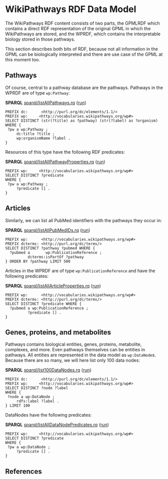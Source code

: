 # WikiPathways RDF Data Model

The WikiPathways RDF content consists of two parts, the GPMLRDF which contains a direct
RDF representation of the original <a name="tp1">GPML</a> in which the WikiPathways are stored, and the
WPRDF, which contains the interpretable biology stored in those pathways.

This section describes both bits of RDF, because not all information in the GPML
can be biologically interpreted and there are use case of the GPML at this moment too.

## Pathways

Of course, central to a <a name="tp2">pathway</a> database are the pathways. Pathways in the WPRDF
are of type `wp:Pathway`:

**SPARQL** [sparql/listAllPathways.rq](sparql/listAllPathways.code.html) ([run](http://sparql.wikipathways.org/?query=PREFIX+dc%3A++++++%3Chttp%3A%2F%2Fpurl.org%2Fdc%2Felements%2F1.1%2F%3E+PREFIX+wp%3A+++++%3Chttp%3A%2F%2Fvocabularies.wikipathways.org%2Fwp%23%3ESELECT+DISTINCT+%28str%28%3Ftitle%29+as+%3Fpathway%29+%28str%28%3Flabel%29+as+%3Forganism%29WHERE+%7B+%3Fpw+a+wp%3APathway+%3B+++++dc%3Atitle+%3Ftitle+%3B+++++wp%3AorganismName+%3Flabel+.%7D))
```sparql
PREFIX dc:      <http://purl.org/dc/elements/1.1/> 
PREFIX wp:     <http://vocabularies.wikipathways.org/wp#>
SELECT DISTINCT (str(?title) as ?pathway) (str(?label) as ?organism)
WHERE {
 ?pw a wp:Pathway ;
     dc:title ?title ;
     wp:organismName ?label .
}
```

Resources of this type have the following RDF predicates:

**SPARQL** [sparql/listAllPathwayProperties.rq](sparql/listAllPathwayProperties.code.html) ([run](http://sparql.wikipathways.org/?query=PREFIX+wp%3A+++++%3Chttp%3A%2F%2Fvocabularies.wikipathways.org%2Fwp%23%3ESELECT+DISTINCT+%3FpredicateWHERE+%7B+%3Fpw+a+wp%3APathway+%3B+++++%3Fpredicate+%5B%5D+.%7D))
```sparql
PREFIX wp:     <http://vocabularies.wikipathways.org/wp#>
SELECT DISTINCT ?predicate
WHERE {
 ?pw a wp:Pathway ;
     ?predicate [] .
}
```

## Articles

Similarly, we can list all <a name="tp3">PubMed</a> identifiers with the pathways they occur in:

**SPARQL** [sparql/listAllPubMedIDs.rq](sparql/listAllPubMedIDs.code.html) ([run](http://sparql.wikipathways.org/?query=PREFIX+wp%3A++++++%3Chttp%3A%2F%2Fvocabularies.wikipathways.org%2Fwp%23%3EPREFIX+dcterms%3A+%3Chttp%3A%2F%2Fpurl.org%2Fdc%2Fterms%2F%3ESELECT+DISTINCT+%3Fpathway+%3Fpubmed+WHERE+%7B++%3Fpubmed+a+++++++wp%3APublicationReference+%3B++++++++++dcterms%3AisPartOf+%3Fpathway%7D+ORDER+BY+%3Fpathway+LIMIT+500))
```sparql
PREFIX wp:      <http://vocabularies.wikipathways.org/wp#>
PREFIX dcterms: <http://purl.org/dc/terms/>
SELECT DISTINCT ?pathway ?pubmed WHERE {
  ?pubmed a       wp:PublicationReference ;
          dcterms:isPartOf ?pathway
} ORDER BY ?pathway LIMIT 500
```

Articles in the WPRDF are of type `wp:PublicationReference` and have the following predicates:

**SPARQL** [sparql/listAllArticleProperties.rq](sparql/listAllArticleProperties.code.html) ([run](http://sparql.wikipathways.org/?query=PREFIX+wp%3A++++++%3Chttp%3A%2F%2Fvocabularies.wikipathways.org%2Fwp%23%3EPREFIX+dcterms%3A+%3Chttp%3A%2F%2Fpurl.org%2Fdc%2Fterms%2F%3ESELECT+DISTINCT+%3Fpredicate+WHERE+%7B++%3Fpubmed+a+wp%3APublicationReference+%3B++++++++++%3Fpredicate+%5B%5D+.%7D))
```sparql
PREFIX wp:      <http://vocabularies.wikipathways.org/wp#>
PREFIX dcterms: <http://purl.org/dc/terms/>
SELECT DISTINCT ?predicate WHERE {
  ?pubmed a wp:PublicationReference ;
          ?predicate [] .
}
```

## Genes, proteins, and metabolites

Pathways contains biological entities, genes, proteins, metabolite, complexes, and more.
Even pathways themselves can be entities in pathways. All entities are represented in the
data model as `wp:DataNode`s. Because there are so many, we will here list only 100 data nodes:

**SPARQL** [sparql/list100DataNodes.rq](sparql/list100DataNodes.code.html) ([run](http://sparql.wikipathways.org/?query=PREFIX+dc%3A++++++%3Chttp%3A%2F%2Fpurl.org%2Fdc%2Felements%2F1.1%2F%3E+PREFIX+wp%3A+++++%3Chttp%3A%2F%2Fvocabularies.wikipathways.org%2Fwp%23%3ESELECT+DISTINCT+%3Fnode+%3FlabelWHERE+%7B+%3Fnode+a+wp%3ADataNode+%3B+++++rdfs%3Alabel+%3Flabel+.%7D+LIMIT+100))
```sparql
PREFIX dc:      <http://purl.org/dc/elements/1.1/> 
PREFIX wp:     <http://vocabularies.wikipathways.org/wp#>
SELECT DISTINCT ?node ?label
WHERE {
 ?node a wp:DataNode ;
     rdfs:label ?label .
} LIMIT 100
```

DataNodes have the following predicates:

**SPARQL** [sparql/listAllDataNodePredicates.rq](sparql/listAllDataNodePredicates.code.html) ([run](http://sparql.wikipathways.org/?query=PREFIX+wp%3A+++++%3Chttp%3A%2F%2Fvocabularies.wikipathways.org%2Fwp%23%3ESELECT+DISTINCT+%3FpredicateWHERE+%7B+%3Fpw+a+wp%3ADataNode+%3B+++++%3Fpredicate+%5B%5D+.%7D))
```sparql
PREFIX wp:     <http://vocabularies.wikipathways.org/wp#>
SELECT DISTINCT ?predicate
WHERE {
 ?pw a wp:DataNode ;
     ?predicate [] .
}
```

## References



